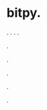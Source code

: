 # bitpy.
.
.
.
.












.






















































.
























.



























.

















































































.


























































